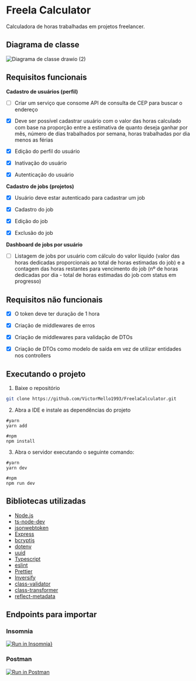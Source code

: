 # Freela Calculator

Calculadora de horas trabalhadas em projetos freelancer.


## Diagrama de classe
![Diagrama de classe drawio (2)](https://user-images.githubusercontent.com/35710766/187093068-76653db6-dbc6-4e55-b4a3-46b162493df7.png)

## Requisitos funcionais
**Cadastro de usuários (perfil)**

- [ ] Criar um serviço que consome API de consulta de CEP para buscar o endereço

- [x] Deve ser possível cadastrar usuário com o valor das horas calculado com base na proporção entre a estimativa de quanto deseja ganhar por mês, número de dias             trabalhados por semana, horas trabalhadas por dia menos as férias

- [x] Edição do perfil do usuário

- [x] Inativação do usuário

- [x] Autenticação do usuário

**Cadastro de jobs (projetos)**
- [x] Usuário deve estar autenticado para cadastrar um job

- [x] Cadastro do job

- [x] Edição do job

- [x] Exclusão do job

**Dashboard de jobs por usuário**

- [ ] Listagem de jobs por usuário com cálculo do valor líquido (valor das horas dedicadas proporcionais ao total de horas estimadas do job) e a contagem
      das horas restantes para vencimento do job (nº de horas dedicadas por dia - total de horas estimadas do job com status em progresso)
      
## Requisitos não funcionais
- [x] O token deve ter duração de 1 hora
- [x] Criação de middlewares de erros
- [x] Criação de middlewares para validação de DTOs
- [x] Criação de DTOs como modelo de saída em vez de utilizar entidades nos controllers


## Executando o projeto

1. Baixe o repositório
```sh
git clone https://github.com/VictorMello1993/FreelaCalculator.git
```

2. Abra a IDE e instale as dependências do projeto
```
#yarn
yarn add

#npm
npm install
```

3. Abra o servidor executando o seguinte comando:

```
#yarn
yarn dev

#npm
npm run dev
```

## Bibliotecas utilizadas
* <a href="https://nodejs.org/en/">Node.js</a>
* <a href="https://www.npmjs.com/package/ts-node-dev">ts-node-dev</a>
* <a href="https://www.npmjs.com/package/jsonwebtoken">jsonwebtoken</a>
* <a href="https://www.npmjs.com/package/express">Express</a>
* <a href="https://www.npmjs.com/package/bcryptjs">bcryptjs</a>
* <a href="https://www.npmjs.com/package/dotenv">dotenv</a>
* <a href="https://www.npmjs.com/package/uuid">uuid</a>
* <a href="https://www.npmjs.com/package/typescript">Typescript</a>
* <a href="https://www.npmjs.com/package/eslint">eslint</a>
* <a href="https://www.npmjs.com/package/prettier">Prettier</a>
* <a href="https://www.npmjs.com/package/inversify">Inversify</a>
* <a href="https://www.npmjs.com/package/class-validator">class-validator</a>
* <a href="https://www.npmjs.com/package/class-transformer">class-transformer</a>
* <a href="https://www.npmjs.com/package/reflect-metadata">reflect-metadata</a>

## Endpoints para importar

### Insomnia
[![Run in Insomnia}](https://insomnia.rest/images/run.svg)](https://insomnia.rest/run/?label=Freela%20Calculator%20API&uri=https%3A%2F%2Fgist.githubusercontent.com%2FVictorMello1993%2Febcf8e061184c1001ece1e5cd82504f2%2Fraw%2F6949b3430fe417e767bd736920b9873bd798a8c5%2FInsomnia_2022-08-28.json)

### Postman
[![Run in Postman](https://run.pstmn.io/button.svg)](https://app.getpostman.com/run-collection/bda7ea4ecb7982e767bb?action=collection%2Fimport)


